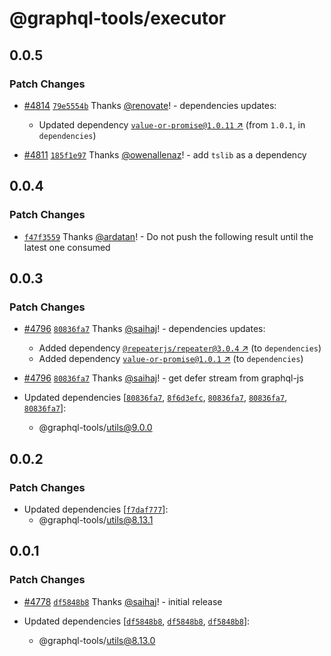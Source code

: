 # @graphql-tools/executor

## 0.0.5

### Patch Changes

- [#4814](https://github.com/ardatan/graphql-tools/pull/4814) [`79e5554b`](https://github.com/ardatan/graphql-tools/commit/79e5554b524d1404f70c932cb43bdd55869ddfff) Thanks [@renovate](https://github.com/apps/renovate)! - dependencies updates:

  - Updated dependency [`value-or-promise@1.0.11` ↗︎](https://www.npmjs.com/package/value-or-promise/v/1.0.11) (from `1.0.1`, in `dependencies`)

- [#4811](https://github.com/ardatan/graphql-tools/pull/4811) [`185f1e97`](https://github.com/ardatan/graphql-tools/commit/185f1e9738fbd53a894948d769e827a6e9e0ff60) Thanks [@owenallenaz](https://github.com/owenallenaz)! - add `tslib` as a dependency

## 0.0.4

### Patch Changes

- [`f47f3559`](https://github.com/ardatan/graphql-tools/commit/f47f35593d4e5b785359f4d5dbdb2981156fecba) Thanks [@ardatan](https://github.com/ardatan)! - Do not push the following result until the latest one consumed

## 0.0.3

### Patch Changes

- [#4796](https://github.com/ardatan/graphql-tools/pull/4796) [`80836fa7`](https://github.com/ardatan/graphql-tools/commit/80836fa78af3c6e61c61fe4d3bc52831b2c58931) Thanks [@saihaj](https://github.com/saihaj)! - dependencies updates:

  - Added dependency [`@repeaterjs/repeater@3.0.4` ↗︎](https://www.npmjs.com/package/@repeaterjs/repeater/v/3.0.4) (to `dependencies`)
  - Added dependency [`value-or-promise@1.0.1` ↗︎](https://www.npmjs.com/package/value-or-promise/v/1.0.1) (to `dependencies`)

- [#4796](https://github.com/ardatan/graphql-tools/pull/4796) [`80836fa7`](https://github.com/ardatan/graphql-tools/commit/80836fa78af3c6e61c61fe4d3bc52831b2c58931) Thanks [@saihaj](https://github.com/saihaj)! - get defer stream from graphql-js

- Updated dependencies [[`80836fa7`](https://github.com/ardatan/graphql-tools/commit/80836fa78af3c6e61c61fe4d3bc52831b2c58931), [`8f6d3efc`](https://github.com/ardatan/graphql-tools/commit/8f6d3efc92b25236f5a3a761ea7ba2f0a7c7f550), [`80836fa7`](https://github.com/ardatan/graphql-tools/commit/80836fa78af3c6e61c61fe4d3bc52831b2c58931), [`80836fa7`](https://github.com/ardatan/graphql-tools/commit/80836fa78af3c6e61c61fe4d3bc52831b2c58931), [`80836fa7`](https://github.com/ardatan/graphql-tools/commit/80836fa78af3c6e61c61fe4d3bc52831b2c58931)]:
  - @graphql-tools/utils@9.0.0

## 0.0.2

### Patch Changes

- Updated dependencies [[`f7daf777`](https://github.com/ardatan/graphql-tools/commit/f7daf7777cc214801886e4a45c0389bc5837d175)]:
  - @graphql-tools/utils@8.13.1

## 0.0.1

### Patch Changes

- [#4778](https://github.com/ardatan/graphql-tools/pull/4778) [`df5848b8`](https://github.com/ardatan/graphql-tools/commit/df5848b85102827f004f23aded7cf802cdcde00f) Thanks [@saihaj](https://github.com/saihaj)! - initial release

- Updated dependencies [[`df5848b8`](https://github.com/ardatan/graphql-tools/commit/df5848b85102827f004f23aded7cf802cdcde00f), [`df5848b8`](https://github.com/ardatan/graphql-tools/commit/df5848b85102827f004f23aded7cf802cdcde00f), [`df5848b8`](https://github.com/ardatan/graphql-tools/commit/df5848b85102827f004f23aded7cf802cdcde00f)]:
  - @graphql-tools/utils@8.13.0
